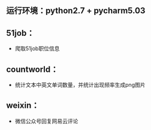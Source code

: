 ## 运行环境：python2.7 + pycharm5.03 <br/>
## 51job：<br/>
   - 爬取51job职位信息
## countworld：<br/>
   - 统计文本中英文单词数量，并统计出现频率生成png图片
## weixin：<br/>
   - 微信公众号回复网易云评论
